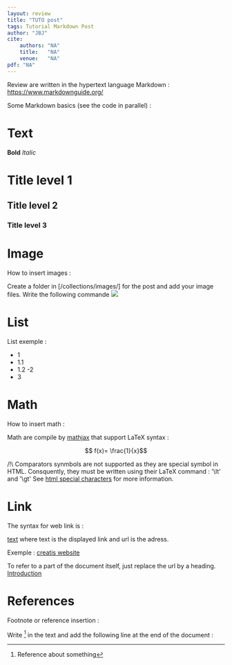 ```yaml
---
layout: review
title: "TUTO post"
tags: Tutorial Markdown Post
author: "JBJ"
cite:
    authors: "NA"
    title:   "NA"
    venue:   "NA"
pdf: "NA"
---
```


Review are written in the hypertext language Markdown : https://www.markdownguide.org/

Some Markdown basics (see the code in parallel) :


# Text

**Bold** 
*Italic*
# Title level 1

## Title level 2

### Title level 3


# Image
How to insert images :

Create a folder in [/collections/images/] for the post and add your image files.
Write the following commande 
![](/collections/images/myfolder/filename.jpg)

# List

List exemple : 
 
- 1
 - 1.1
 - 1.2
-2
- 3

# Math

How to insert math :

Math are compile by [mathjax](https://docs.mathjax.org/en/latest/index.html) that support LaTeX syntax :

$$ f(x)= \frac{1}{x}$$

/!\ Comparators synmbols are not supported as they are special symbol in HTML. Consquently, they must be written using their LaTeX command : '\lt' and '\gt' 
See [html special characters](https://docs.mathjax.org/en/latest/input/tex/html.html#html-special-characters) for more information. 

# Link

The syntax for web link is :

[text](url) where text is the displayed link and url is the adress.

Exemple : [creatis website](https://www.creatis.insa-lyon.fr/site/fr)

To refer to a part of the document itself, just replace the url by a heading.
[Introduction](#introduction)


# References

Footnote or reference insertion :

Write [^1] in the text and add the following line at the end of the document :

[^1]: Reference about something
